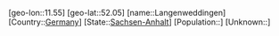 ﻿---
location: [52.05,11.55]
type: City
tags:
- geo/City


SpocWebEntityId: 31834
isDeleted: false
confidential: public

---
[geo-lon::11.55]
[geo-lat::52.05]
[name::Langenweddingen]
[Country::[Germany](geo/Continent/Europe/Germany.md)]
[State::[Sachsen-Anhalt](geo/Continent/Europe/Germany/Sachsen-Anhalt.md)]
[Population::]
[Unknown::]

